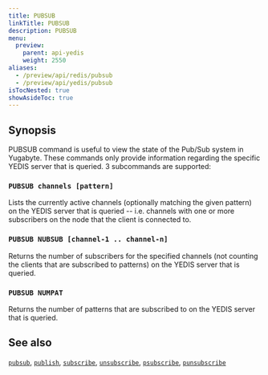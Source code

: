 ```yaml
---
title: PUBSUB
linkTitle: PUBSUB
description: PUBSUB
menu:
  preview:
    parent: api-yedis
    weight: 2550
aliases:
  - /preview/api/redis/pubsub
  - /preview/api/yedis/pubsub
isTocNested: true
showAsideToc: true
---
```


## Synopsis

PUBSUB command is useful to view the state of the Pub/Sub system in Yugabyte. These commands only provide information regarding the specific YEDIS
server that is queried. 3 subcommands are supported:
<br>
### <b>`PUBSUB channels [pattern]`</b><br>
Lists the currently active channels (optionally matching the given pattern) on the YEDIS server that is queried -- i.e. channels with one or more
subscribers on the node that the client is connected to.
<br>
### <b>`PUBSUB NUBSUB [channel-1 .. channel-n]`</b><br>
Returns the number of subscribers for the specified channels (not counting the clients that are subscribed to patterns) on the YEDIS server that is queried.
<br>
### <b>`PUBSUB NUMPAT`</b><br>
Returns the number of patterns that are subscribed to on the YEDIS server that is queried.

## See also

[`pubsub`](../pubsub/),
[`publish`](../publish/),
[`subscribe`](../subscribe/),
[`unsubscribe`](../unsubscribe/),
[`psubscribe`](../psubscribe/),
[`punsubscribe`](../punsubscribe/)
